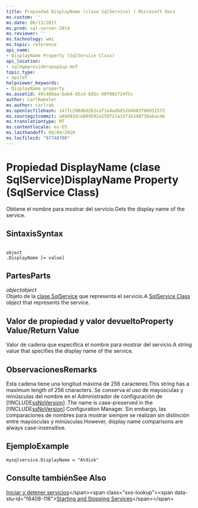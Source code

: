 ```yaml
---
title: Propiedad DisplayName (clase SqlService) | Microsoft Docs
ms.custom: ''
ms.date: 06/13/2017
ms.prod: sql-server-2014
ms.reviewer: ''
ms.technology: wmi
ms.topic: reference
api_name:
- DisplayName Property (SqlService Class)
api_location:
- sqlmgmproviderxpsp2up.mof
topic_type:
- apiref
helpviewer_keywords:
- DisplayName property
ms.assetid: 49c408aa-6eb4-45cd-8d5c-60f065f24f5c
author: CarlRabeler
ms.author: carlrab
ms.openlocfilehash: 147fc298d6d263caf1e4ad6852d4b02f86911572
ms.sourcegitcommit: ad4d92dce894592a259721a1571b1d8736abacdb
ms.translationtype: MT
ms.contentlocale: es-ES
ms.lasthandoff: 08/04/2020
ms.locfileid: "87748700"
---
```

# <a name="displayname-property-sqlservice-class"></a><span data-ttu-id="f8408-102">Propiedad DisplayName (clase SqlService)</span><span class="sxs-lookup"><span data-stu-id="f8408-102">DisplayName Property (SqlService Class)</span></span>
  <span data-ttu-id="f8408-103">Obtiene el nombre para mostrar del servicio.</span><span class="sxs-lookup"><span data-stu-id="f8408-103">Gets the display name of the service.</span></span>  
  
## <a name="syntax"></a><span data-ttu-id="f8408-104">Sintaxis</span><span class="sxs-lookup"><span data-stu-id="f8408-104">Syntax</span></span>  
  
```  
  
object  
.DisplayName [= value]  
```  
  
## <a name="parts"></a><span data-ttu-id="f8408-105">Partes</span><span class="sxs-lookup"><span data-stu-id="f8408-105">Parts</span></span>  
 <span data-ttu-id="f8408-106">*object*</span><span class="sxs-lookup"><span data-stu-id="f8408-106">*object*</span></span>  
 <span data-ttu-id="f8408-107">Objeto de la [clase SqlService](sqlservice-class.md) que representa el servicio.</span><span class="sxs-lookup"><span data-stu-id="f8408-107">A [SqlService Class](sqlservice-class.md) object that represents the service.</span></span>  
  
## <a name="property-valuereturn-value"></a><span data-ttu-id="f8408-108">Valor de propiedad y valor devuelto</span><span class="sxs-lookup"><span data-stu-id="f8408-108">Property Value/Return Value</span></span>  
 <span data-ttu-id="f8408-109">Valor de cadena que especifica el nombre para mostrar del servicio.</span><span class="sxs-lookup"><span data-stu-id="f8408-109">A string value that specifies the display name of the service.</span></span>  
  
## <a name="remarks"></a><span data-ttu-id="f8408-110">Observaciones</span><span class="sxs-lookup"><span data-stu-id="f8408-110">Remarks</span></span>  
 <span data-ttu-id="f8408-111">Esta cadena tiene una longitud máxima de 256 caracteres.</span><span class="sxs-lookup"><span data-stu-id="f8408-111">This string has a maximum length of 256 characters.</span></span> <span data-ttu-id="f8408-112">Se conserva el uso de mayúsculas y minúsculas del nombre en el Administrador de configuración de [!INCLUDE[ssNoVersion](../../../includes/ssnoversion-md.md)] .</span><span class="sxs-lookup"><span data-stu-id="f8408-112">The name is case-preserved in the [!INCLUDE[ssNoVersion](../../../includes/ssnoversion-md.md)] Configuration Manager.</span></span> <span data-ttu-id="f8408-113">Sin embargo, las comparaciones de nombres para mostrar siempre se realizan sin distinción entre mayúsculas y minúsculas.</span><span class="sxs-lookup"><span data-stu-id="f8408-113">However, display name comparisons are always case-insensitive.</span></span>  
  
## <a name="example"></a><span data-ttu-id="f8408-114">Ejemplo</span><span class="sxs-lookup"><span data-stu-id="f8408-114">Example</span></span>  
  
```  
mysqlservice.DisplayName = "Atdisk"  
```  
  
## <a name="see-also"></a><span data-ttu-id="f8408-115">Consulte también</span><span class="sxs-lookup"><span data-stu-id="f8408-115">See Also</span></span>  
 <span data-ttu-id="f8408-116">[Iniciar y detener servicios](https://technet.microsoft.com/library/ms174886\(v=sql.105\).aspx)</span><span class="sxs-lookup"><span data-stu-id="f8408-116">[Starting and Stopping Services](https://technet.microsoft.com/library/ms174886\(v=sql.105\).aspx)</span></span>  
  
  
